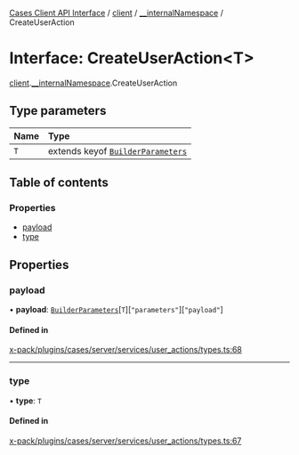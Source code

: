 [Cases Client API Interface](../README.md) / [client](../modules/client.md) / [\_\_internalNamespace](../modules/client.__internalNamespace.md) / CreateUserAction

# Interface: CreateUserAction<T\>

[client](../modules/client.md).[__internalNamespace](../modules/client.__internalNamespace.md).CreateUserAction

## Type parameters

| Name | Type |
| :------ | :------ |
| `T` | extends keyof [`BuilderParameters`](client.__internalNamespace.BuilderParameters.md) |

## Table of contents

### Properties

- [payload](client.__internalNamespace.CreateUserAction.md#payload)
- [type](client.__internalNamespace.CreateUserAction.md#type)

## Properties

### payload

• **payload**: [`BuilderParameters`](client.__internalNamespace.BuilderParameters.md)[`T`][``"parameters"``][``"payload"``]

#### Defined in

[x-pack/plugins/cases/server/services/user_actions/types.ts:68](https://github.com/elastic/kibana/blob/06b0f975f60/x-pack/plugins/cases/server/services/user_actions/types.ts#L68)

___

### type

• **type**: `T`

#### Defined in

[x-pack/plugins/cases/server/services/user_actions/types.ts:67](https://github.com/elastic/kibana/blob/06b0f975f60/x-pack/plugins/cases/server/services/user_actions/types.ts#L67)
